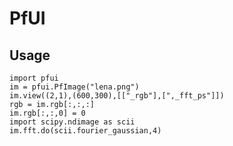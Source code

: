 PfUI
=======

Usage
-----
<pre><code>import pfui
im = pfui.PfImage("lena.png")
im.view((2,1),(600,300),[["_rgb"],[",_fft_ps"]])
rgb = im.rgb[:,:,:]
im.rgb[:,:,0] = 0
import scipy.ndimage as scii
im.fft.do(scii.fourier_gaussian,4)</pre></code>
